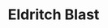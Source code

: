 ---
title: "Eldritch Blast"
index: "eldritch-blast"
permalink: /spells/eldritch-blast/
tags:
  - Spell
  - Cantrip
  - Evocation
  - Damage
  - Force
available_for:
  - Warlock
level: "Cantrip"
school: "Evocation"
range: "120 ft"
comp:
  - V
  - S
attack: "Ranged"
effect: "Force"
description: |
  A beam of crackling energy streaks toward a creature within range. Make a ranged spell attack against the target. On a hit, the target takes 1d10 force damage. The spell creates more than one beam when you reach higher levels: two beams at 5th level, three beams at 11th level, and four beams at 17th level. You can direct the beams at the same target or at different ones. Make a separate attack roll for each beam.
excerpt: "A beam of crackling energy streaks toward a creature within range."
source: "Basic Rules"
---
